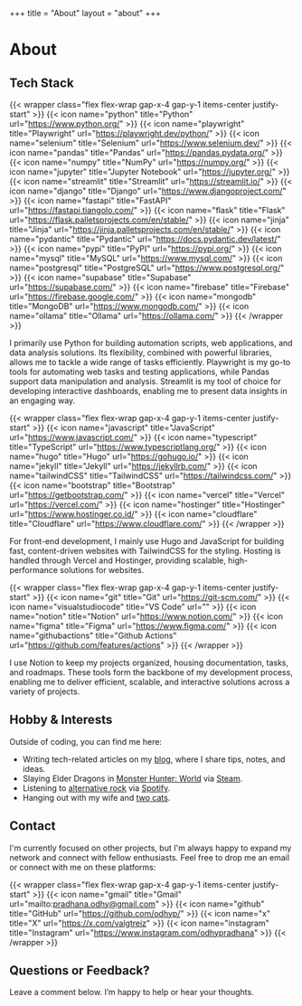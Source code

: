 +++
title = "About"
layout = "about"
+++

# About

## Tech Stack

{{< wrapper class="flex flex-wrap gap-x-4 gap-y-1 items-center justify-start" >}}
{{< icon name="python" title="Python" url="https://www.python.org/" >}}
{{< icon name="playwright" title="Playwright" url="https://playwright.dev/python/" >}}
{{< icon name="selenium" title="Selenium" url="https://www.selenium.dev/" >}}
{{< icon name="pandas" title="Pandas" url="https://pandas.pydata.org/" >}}
{{< icon name="numpy" title="NumPy" url="https://numpy.org/" >}}
{{< icon name="jupyter" title="Jupyter Notebook" url="https://jupyter.org/" >}}
{{< icon name="streamlit" title="Streamlit" url="https://streamlit.io/" >}}
{{< icon name="django" title="Django" url="https://www.djangoproject.com/" >}}
{{< icon name="fastapi" title="FastAPI" url="https://fastapi.tiangolo.com/" >}}
{{< icon name="flask" title="Flask" url="https://flask.palletsprojects.com/en/stable/" >}}
{{< icon name="jinja" title="Jinja" url="https://jinja.palletsprojects.com/en/stable/" >}}
{{< icon name="pydantic" title="Pydantic" url="https://docs.pydantic.dev/latest/" >}}
{{< icon name="pypi" title="PyPI" url="https://pypi.org/" >}}
{{< icon name="mysql" title="MySQL" url="https://www.mysql.com/" >}}
{{< icon name="postgresql" title="PostgreSQL" url="https://www.postgresql.org/" >}}
{{< icon name="supabase" title="Supabase" url="https://supabase.com/" >}}
{{< icon name="firebase" title="Firebase" url="https://firebase.google.com/" >}}
{{< icon name="mongodb" title="MongoDB" url="https://www.mongodb.com/" >}}
{{< icon name="ollama" title="Ollama" url="https://ollama.com/" >}}
{{< /wrapper >}}

I primarily use Python for building automation scripts, web applications, and data analysis solutions. Its flexibility, combined with powerful libraries, allows me to tackle a wide range of tasks efficiently. Playwright is my go-to tools for automating web tasks and testing applications, while Pandas support data manipulation and analysis. Streamlit is my tool of choice for developing interactive dashboards, enabling me to present data insights in an engaging way.

{{< wrapper class="flex flex-wrap gap-x-4 gap-y-1 items-center justify-start" >}}
{{< icon name="javascript" title="JavaScript" url="https://www.javascript.com/" >}}
{{< icon name="typescript" title="TypeScript" url="https://www.typescriptlang.org/" >}}
{{< icon name="hugo" title="Hugo" url="https://gohugo.io/" >}}
{{< icon name="jekyll" title="Jekyll" url="https://jekyllrb.com/" >}}
{{< icon name="tailwindCSS" title="TailwindCSS" url="https://tailwindcss.com/" >}}
{{< icon name="bootstrap" title="Bootstrap" url="https://getbootstrap.com/" >}}
{{< icon name="vercel" title="Vercel" url="https://vercel.com/" >}}
{{< icon name="hostinger" title="Hostinger" url="https://www.hostinger.co.id/" >}}
{{< icon name="cloudflare" title="Cloudflare" url="https://www.cloudflare.com/" >}}
{{< /wrapper >}}

For front-end development, I mainly use Hugo and JavaScript for building fast, content-driven websites with TailwindCSS for the styling. Hosting is handled through Vercel and Hostinger, providing scalable, high-performance solutions for websites.

{{< wrapper class="flex flex-wrap gap-x-4 gap-y-1 items-center justify-start" >}}
{{< icon name="git" title="Git" url="https://git-scm.com/" >}}
{{< icon name="visualstudiocode" title="VS Code" url="" >}}
{{< icon name="notion" title="Notion" url="https://www.notion.com/" >}}
{{< icon name="figma" title="Figma" url="https://www.figma.com/" >}}
{{< icon name="githubactions" title="Github Actions" url="https://github.com/features/actions" >}}
{{< /wrapper >}}

I use Notion to keep my projects organized, housing documentation, tasks, and roadmaps. These tools form the backbone of my development process, enabling me to deliver efficient, scalable, and interactive solutions across a variety of projects.

## Hobby & Interests

Outside of coding, you can find me here:

- Writing tech-related articles on my [blog], where I share tips, notes, and ideas.
- Slaying Elder Dragons in [Monster Hunter: World] via [Steam].
- Listening to [alternative rock] via [Spotify].
- Hanging out with my wife and [two cats].

[blog]: /blog
[Monster Hunter: World]: https://www.monsterhunter.com/world/
[Steam]: https://steamcommunity.com/valgtreiz
[alternative rock]: https://open.spotify.com/playlist/37i9dQZF1DX9GRpeH4CL0S
[Spotify]: https://open.spotify.com/user/oz_dhy
[two cats]: https://www.instagram.com/tuna_thekitty/

## Contact

I'm currently focused on other projects, but I'm always happy to expand my network and connect with fellow enthusiasts. Feel free to drop me an email or connect with me on these platforms:

{{< wrapper class="flex flex-wrap gap-x-4 gap-y-1 items-center justify-start" >}}
{{< icon name="gmail" title="Gmail" url="mailto:pradhana.odhy@gmail.com" >}}
{{< icon name="github" title="GitHub" url="https://github.com/odhyp/" >}}
{{< icon name="x" title="X" url="https://x.com/valgtreiz" >}}
{{< icon name="instagram" title="Instagram" url="https://www.instagram.com/odhypradhana" >}}
{{< /wrapper >}}

## Questions or Feedback?

Leave a comment below. I’m happy to help or hear your thoughts.
